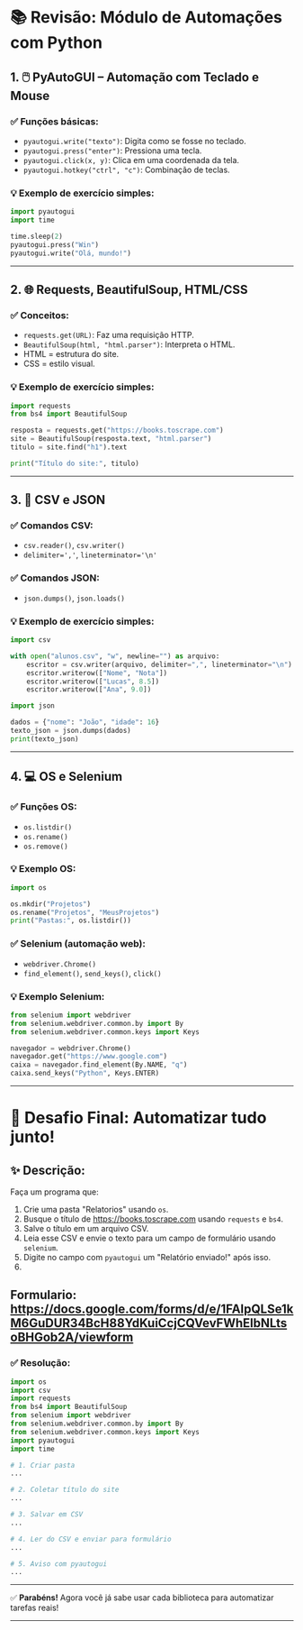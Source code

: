 
# 📚 Revisão: Módulo de Automações com Python

## 1. 🖱️ PyAutoGUI – Automação com Teclado e Mouse

### ✅ Funções básicas:
- `pyautogui.write("texto")`: Digita como se fosse no teclado.
- `pyautogui.press("enter")`: Pressiona uma tecla.
- `pyautogui.click(x, y)`: Clica em uma coordenada da tela.
- `pyautogui.hotkey("ctrl", "c")`: Combinação de teclas.

### 💡 Exemplo de exercício simples:
```python
import pyautogui
import time

time.sleep(2)
pyautogui.press("Win")
pyautogui.write("Olá, mundo!")
```

---

## 2. 🌐 Requests, BeautifulSoup, HTML/CSS

### ✅ Conceitos:
- `requests.get(URL)`: Faz uma requisição HTTP.
- `BeautifulSoup(html, "html.parser")`: Interpreta o HTML.
- HTML = estrutura do site.
- CSS = estilo visual.

### 💡 Exemplo de exercício simples:
```python
import requests
from bs4 import BeautifulSoup

resposta = requests.get("https://books.toscrape.com")
site = BeautifulSoup(resposta.text, "html.parser")
titulo = site.find("h1").text

print("Título do site:", titulo)
```

---

## 3. 📄 CSV e JSON

### ✅ Comandos CSV:
- `csv.reader()`, `csv.writer()`
- `delimiter=','`, `lineterminator='\n'`

### ✅ Comandos JSON:
- `json.dumps()`, `json.loads()`

### 💡 Exemplo de exercício simples:
```python
import csv

with open("alunos.csv", "w", newline="") as arquivo:
    escritor = csv.writer(arquivo, delimiter=",", lineterminator="\n")
    escritor.writerow(["Nome", "Nota"])
    escritor.writerow(["Lucas", 8.5])
    escritor.writerow(["Ana", 9.0])
```

```python
import json

dados = {"nome": "João", "idade": 16}
texto_json = json.dumps(dados)
print(texto_json)
```

---

## 4. 💻 OS e Selenium

### ✅ Funções OS:
- `os.listdir()`
- `os.rename()`
- `os.remove()`

### 💡 Exemplo OS:
```python
import os

os.mkdir("Projetos")
os.rename("Projetos", "MeusProjetos")
print("Pastas:", os.listdir())
```

### ✅ Selenium (automação web):
- `webdriver.Chrome()`
- `find_element()`, `send_keys()`, `click()`

### 💡 Exemplo Selenium:
```python
from selenium import webdriver
from selenium.webdriver.common.by import By
from selenium.webdriver.common.keys import Keys

navegador = webdriver.Chrome()
navegador.get("https://www.google.com")
caixa = navegador.find_element(By.NAME, "q")
caixa.send_keys("Python", Keys.ENTER)
```

---

# 🧠 Desafio Final: Automatizar tudo junto!

## ✨ Descrição:
Faça um programa que:
1. Crie uma pasta "Relatorios" usando `os`.
2. Busque o título de https://books.toscrape.com usando `requests` e `bs4`.
3. Salve o título em um arquivo CSV.
4. Leia esse CSV e envie o texto para um campo de formulário usando `selenium`.
5. Digite no campo com `pyautogui` um "Relatório enviado!" após isso.
6. 
Formulario: https://docs.google.com/forms/d/e/1FAIpQLSe1kM6GuDUR34BcH88YdKuiCcjCQVevFWhElbNLtsoBHGob2A/viewform
---

### ✅ Resolução:
```python
import os
import csv
import requests
from bs4 import BeautifulSoup
from selenium import webdriver
from selenium.webdriver.common.by import By
from selenium.webdriver.common.keys import Keys
import pyautogui
import time

# 1. Criar pasta
...

# 2. Coletar título do site
...

# 3. Salvar em CSV
...

# 4. Ler do CSV e enviar para formulário
...

# 5. Aviso com pyautogui
...
```

---

✅ **Parabéns!** Agora você já sabe usar cada biblioteca para automatizar tarefas reais!

---
